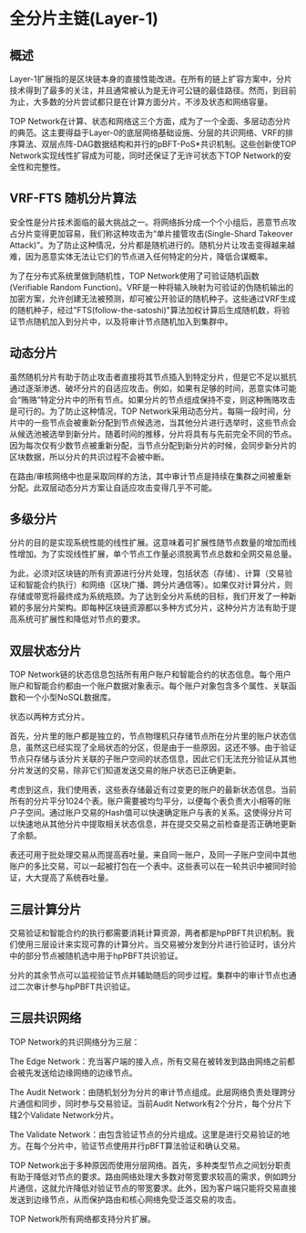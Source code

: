 # 全分片主链(Layer-1)

## 概述

Layer-1扩展指的是区块链本身的直接性能改进。在所有的链上扩容方案中，分片技术得到了最多的关注，并且通常被认为是无许可公链的最佳路径。然而，到目前为止，大多数的分片尝试都只是在计算方面分片，不涉及状态和网络容量。 

TOP Network在计算、状态和网络这三个方面，成为了一个全面、多层动态分片的典范。这主要得益于Layer-0的底层网络基础设施、分层的共识网络、VRF的排序算法、双层点阵-DAG数据结构和并行的pBFT-PoS*共识机制。这些创新使TOP Network实现线性扩容成为可能，同时还保证了无许可状态下TOP Network的安全性和完整性。

## VRF-FTS 随机分片算法

安全性是分片技术面临的最大挑战之一。将网络拆分成一个个小组后，恶意节点攻占分片变得更加容易，我们称这种攻击为“单片接管攻击(Single-Shard Takeover Attack)”。为了防止这种情况，分片都是随机进行的。随机分片让攻击变得越来越难，因为恶意实体无法让它们的节点进入任何特定的分片，降低合谋概率。

为了在分布式系统里做到随机性，TOP Network使用了可验证随机函数(Verifiable Random Function)。VRF是一种将输入映射为可验证的伪随机输出的加密方案，允许创建无法被预测，却可被公开验证的随机种子。这些通过VRF生成的随机种子，经过"FTS(follow-the-satoshi)"算法加权计算后生成随机数，将验证节点随机加入到分片中，以及将审计节点随机加入到集群中。

## 动态分片

虽然随机分片有助于防止攻击者直接将其节点插入到特定分片，但是它不足以抵抗通过逐渐渗透、破坏分片的自适应攻击。例如，如果有足够的时间，恶意实体可能会“贿赂”特定分片中的所有节点。如果分片的节点组成保持不变，则这种贿赂攻击是可行的。为了防止这种情况，TOP Network采用动态分片。每隔一段时间，分片中的一些节点会被重新分配到节点候选池，当其他分片进行选举时，这些节点会从候选池被选举到新分片。随着时间的推移，分片将具有与先前完全不同的节点。因为每次仅有少数节点被重新分配，当节点分配到新分片的时候，会同步新分片的区块数据，所以分片的共识过程不会被中断。

在路由/审核网络中也是采取同样的方法，其中审计节点是持续在集群之间被重新分配。此双层动态分片方案让自适应攻击变得几乎不可能。 

## 多级分片

分片的目的是实现系统性能的线性扩展。这意味着可扩展性随节点数量的增加而线性增加。为了实现线性扩展，单个节点工作量必须脱离节点总数和全网交易总量。

为此，必须对区块链的所有资源进行分片处理，包括状态（存储）、计算（交易验证和智能合约执行）和网络（区块广播、跨分片通信等）。如果仅对计算分片，则存储或带宽将最终成为系统瓶颈。为了达到全分片系统的目标，我们开发了一种新颖的多层分片架构。即每种区块链资源都以多种方式分片，这种分片方法有助于提高系统可扩展性和降低对节点的要求。 

## 双层状态分片

TOP Network链的状态信息包括所有用户账户和智能合约的状态信息。每个用户账户和智能合约都由一个账户数据对象表示。每个账户对象包含多个属性、关联函数和一个小型NoSQL数据库。

状态以两种方式分片。

首先，分片里的账户都是独立的，节点物理机只存储节点所在分片里的账户状态信息，虽然这已经实现了全局状态的分区，但是由于一些原因，这还不够。由于验证节点只存储与该分片关联的子账户空间的状态信息，因此它们无法充分验证从其他分片发送的交易，除非它们知道发送交易的账户状态已正确更新。

考虑到这点，我们使用表，这些表存储最近有过变更的账户的最新状态信息。当前所有的分片平分1024个表。账户需要被均匀平分，以便每个表负责大小相等的账户子空间。通过账户交易的Hash值可以快速确定账户与表的关系。这使得分片可以快速地从其他分片中提取相关状态信息，并在提交交易之前检查是否正确地更新了余额。

表还可用于批处理交易从而提高吞吐量。来自同一账户，及同一子账户空间中其他账户的多比交易，可以一起被打包在一个表中。这些表可以在一轮共识中被同时验证，大大提高了系统吞吐量。 

## 三层计算分片

交易验证和智能合约的执行都需要消耗计算资源，两者都是hpPBFT共识机制。我们使用三层设计来实现可靠的计算分片。当交易被分发到分片进行验证时，该分片中的部分节点被随机选中用于hpPBFT共识验证。

分片的其余节点可以监视验证节点并辅助随后的同步过程。集群中的审计节点也通过二次审计参与hpPBFT共识验证。

## 三层共识网络

TOP Network的共识网络分为三层：

The Edge Network：充当客户端的接入点，所有交易在被转发到路由网络之前都会被先发送给边缘网络的边缘节点。

The Audit Network：由随机划分为分片的审计节点组成。此层网络负责处理跨分片通信和同步，同时参与交易验证。当前Audit Network有2个分片，每个分片下辖2个Validate Network分片。

The Validate Network：由包含验证节点的分片组成。这里是进行交易验证的地方。在每个分片中，验证节点使用并行pBFT算法验证和确认交易。

TOP Network出于多种原因而使用分层网络。首先，多种类型节点之间划分职责有助于降低对节点的要求。路由网络处理大多数对带宽要求较高的需求，例如跨分片通信，这就允许降低对验证节点的带宽要求。此外，因为客户端只能将交易直接发送到边缘节点，从而保护路由和核心网络免受泛滥交易的攻击。

TOP Network所有网络都支持分片扩展。